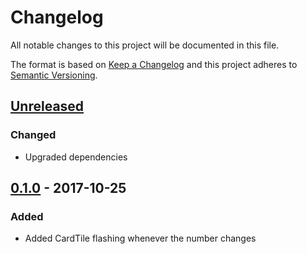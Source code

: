 # Changelog
All notable changes to this project will be documented in this file.

The format is based on [Keep a Changelog](http://keepachangelog.com/en/1.0.0/)
and this project adheres to [Semantic Versioning](http://semver.org/spec/v2.0.0.html).

## [Unreleased]
### Changed
- Upgraded dependencies

## [0.1.0] - 2017-10-25
### Added
- Added CardTile flashing whenever the number changes

[Unreleased]: https://github.com/HearthSim/react-hs-components/compare/v0.1.0...HEAD
[0.1.0]: https://github.com/HearthSim/react-hs-components/compare/v0.0.6...v0.1.0

